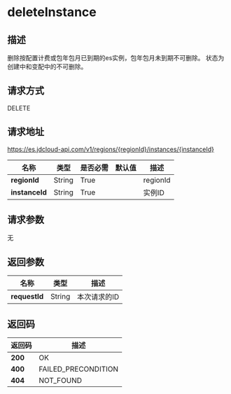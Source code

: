 # deleteInstance


## 描述
删除按配置计费或包年包月已到期的es实例，包年包月未到期不可删除。
状态为创建中和变配中的不可删除。


## 请求方式
DELETE

## 请求地址
https://es.jdcloud-api.com/v1/regions/{regionId}/instances/{instanceId}

|名称|类型|是否必需|默认值|描述|
|---|---|---|---|---|
|**regionId**|String|True| |regionId|
|**instanceId**|String|True| |实例ID|

## 请求参数
无


## 返回参数
|名称|类型|描述|
|---|---|---|
|**requestId**|String|本次请求的ID|


## 返回码
|返回码|描述|
|---|---|
|**200**|OK|
|**400**|FAILED_PRECONDITION|
|**404**|NOT_FOUND|
